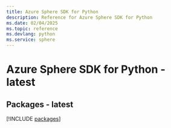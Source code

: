 ```yaml
---
title: Azure Sphere SDK for Python
description: Reference for Azure Sphere SDK for Python
ms.date: 02/04/2025
ms.topic: reference
ms.devlang: python
ms.service: sphere
---
```

# Azure Sphere SDK for Python - latest
## Packages - latest
[!INCLUDE [packages](sphere-index.md)]